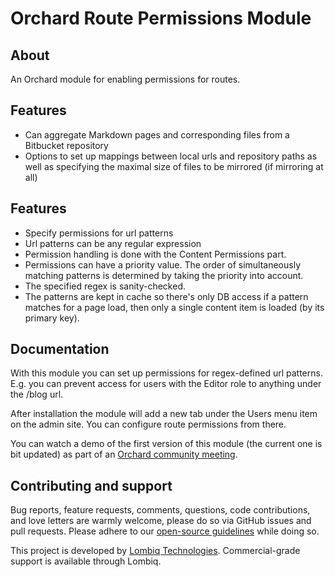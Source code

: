 # Orchard Route Permissions Module



## About

An Orchard module for enabling permissions for routes.


## Features

- Can aggregate Markdown pages and corresponding files from a Bitbucket repository
- Options to set up mappings between local urls and repository paths as well as specifying the maximal size of files to be mirrored (if mirroring at all)


## Features

- Specify permissions for url patterns
- Url patterns can be any regular expression
- Permission handling is done with the Content Permissions part.
- Permissions can have a priority value. The order of simultaneously matching patterns is determined by taking the priority into account.
- The specified regex is sanity-checked.
- The patterns are kept in cache so there's only DB access if a pattern matches for a page load, then only a single content item is loaded (by its primary key).


## Documentation

With this module you can set up permissions for regex-defined url patterns. E.g. you can prevent access for users with the Editor role to anything under the /blog url.

After installation the module will add a new tab under the Users menu item on the admin site. You can configure route permissions from there.

You can watch a demo of the first version of this module (the current one is bit updated) as part of an [Orchard community meeting](http://youtu.be/z5iGKIguWG0?t=24m40s).


## Contributing and support

Bug reports, feature requests, comments, questions, code contributions, and love letters are warmly welcome, please do so via GitHub issues and pull requests. Please adhere to our [open-source guidelines](https://lombiq.com/open-source-guidelines) while doing so.

This project is developed by [Lombiq Technologies](https://lombiq.com/). Commercial-grade support is available through Lombiq.